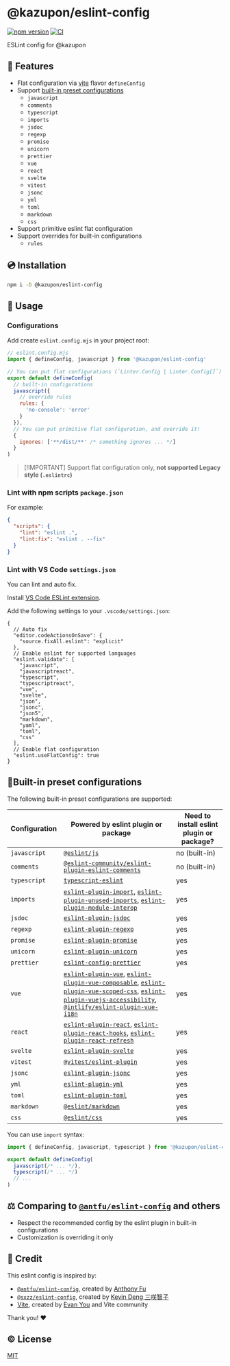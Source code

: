 # @kazupon/eslint-config

[![npm version][npm-version-src]][npm-version-href]
[![CI][ci-src]][ci-href]

ESLint config for @kazupon

## 🌟 Features

- Flat configuration via [vite](https://vitejs.dev/config/) flavor `defineConfig`
- Support [built-in preset configurations](#built-in-preset-configurations)
  - `javascript`
  - `comments`
  - `typescript`
  - `imports`
  - `jsdoc`
  - `regexp`
  - `promise`
  - `unicorn`
  - `prettier`
  - `vue`
  - `react`
  - `svelte`
  - `vitest`
  - `jsonc`
  - `yml`
  - `toml`
  - `markdown`
  - `css`
- Support primitive eslint flat configuration
- Support overrides for built-in configurations
  - `rules`

## 💿 Installation

```sh
npm i -D @kazupon/eslint-config
```

## 🚀 Usage

### Configurations

Add create `eslint.config.mjs` in your project root:

```js
// eslint.config.mjs
import { defineConfig, javascript } from '@kazupon/eslint-config'

// You can put flat configurations (`Linter.Config | Linter.Config[]`)
export default defineConfig(
  // built-in configurations
  javascript({
    // override rules
    rules: {
      'no-console': 'error'
    }
  }),
  // You can put primitive flat configuration, and override it!
  {
    ignores: ['**/dist/**' /* something ignores ... */]
  }
)
```

> [!IMPORTANT] <!-- eslint-disable-line markdown/no-missing-label-refs -->
> Support flat configuration only, **not supported Legacy style (`.eslintrc`)**

### Lint with npm scripts `package.json`

For example:

```json
{
  "scripts": {
    "lint": "eslint .",
    "lint:fix": "eslint . --fix"
  }
}
```

### Lint with VS Code `settings.json`

You can lint and auto fix.

Install [VS Code ESLint extension](https://marketplace.visualstudio.com/items?itemName=dbaeumer.vscode-eslint).

Add the following settings to your `.vscode/settings.json`:

<!-- eslint-skip -->

```jsonc
{
  // Auto fix
  "editor.codeActionsOnSave": {
    "source.fixAll.eslint": "explicit"
  },
  // Enable eslint for supported languages
  "eslint.validate": [
    "javascript",
    "javascriptreact",
    "typescript",
    "typescriptreact",
    "vue",
    "svelte",
    "json",
    "jsonc",
    "json5",
    "markdown",
    "yaml",
    "toml",
    "css"
  ],
  // Enable flat configuration
  "eslint.useFlatConfig": true
}
```

## 🔨Built-in preset configurations

The following built-in preset configurations are supported:

| Configuration | Powered by eslint plugin or package                                                                                                                                                                                                                                                                                                                                                                                                                                | Need to install eslint plugin or package? |
| ------------- | ------------------------------------------------------------------------------------------------------------------------------------------------------------------------------------------------------------------------------------------------------------------------------------------------------------------------------------------------------------------------------------------------------------------------------------------------------------------ | ----------------------------------------- |
| `javascript`  | [`@eslint/js`](https://www.npmjs.com/package/@eslint/js)                                                                                                                                                                                                                                                                                                                                                                                                           | no (built-in)                             |
| `comments`    | [`@eslint-community/eslint-plugin-eslint-comments`](https://www.npmjs.com/package/@eslint-community/eslint-plugin-eslint-comments)                                                                                                                                                                                                                                                                                                                                 | no (built-in)                             |
| `typescript`  | [`typescript-eslint`](https://www.npmjs.com/package/typescript-eslint)                                                                                                                                                                                                                                                                                                                                                                                             | yes                                       |
| `imports`     | [`eslint-plugin-import`](https://www.npmjs.com/package/eslint-plugin-import), [`eslint-plugin-unused-imports`](https://www.npmjs.com/package/eslint-plugin-unused-imports), [`eslint-plugin-module-interop`](https://www.npmjs.com/package/eslint-plugin-module-interop)                                                                                                                                                                                           | yes                                       |
| `jsdoc`       | [`eslint-plugin-jsdoc`](https://www.npmjs.com/package/eslint-plugin-jsdoc)                                                                                                                                                                                                                                                                                                                                                                                         | yes                                       |
| `regexp`      | [`eslint-plugin-regexp`](https://www.npmjs.com/package/eslint-plugin-regexp)                                                                                                                                                                                                                                                                                                                                                                                       | yes                                       |
| `promise`     | [`eslint-plugin-promise`](https://www.npmjs.com/package/eslint-plugin-promise)                                                                                                                                                                                                                                                                                                                                                                                     | yes                                       |
| `unicorn`     | [`eslint-plugin-unicorn`](https://www.npmjs.com/package/eslint-plugin-unicorn)                                                                                                                                                                                                                                                                                                                                                                                     | yes                                       |
| `prettier`    | [`eslint-config-prettier`](https://www.npmjs.com/package/eslint-config-prettier)                                                                                                                                                                                                                                                                                                                                                                                   | yes                                       |
| `vue`         | [`eslint-plugin-vue`](https://www.npmjs.com/package/eslint-plugin-vue), [`eslint-plugin-vue-composable`](https://www.npmjs.com/package/eslint-plugin-vue-composable), [`eslint-plugin-vue-scoped-css`](https://www.npmjs.com/package/eslint-plugin-vue-scoped-css), [`eslint-plugin-vuejs-accessibility`](https://www.npmjs.com/package/eslint-plugin-vuejs-accessibility), [`@intlify/eslint-plugin-vue-i18n`](https://github.com/intlify/eslint-plugin-vue-i18n) | yes                                       |
| `react`       | [`eslint-plugin-react`](https://www.npmjs.com/package/eslint-plugin-react), [`eslint-plugin-react-hooks`](https://www.npmjs.com/package/eslint-plugin-react-hooks), [`eslint-plugin-react-refresh`](https://www.npmjs.com/package/eslint-plugin-react-refresh)                                                                                                                                                                                                     | yes                                       |
| `svelte`      | [`eslint-plugin-svelte`](https://www.npmjs.com/package/eslint-plugin-svelte)                                                                                                                                                                                                                                                                                                                                                                                       | yes                                       |
| `vitest`      | [`@vitest/eslint-plugin`](https://www.npmjs.com/package/@vitest/eslint-plugin)                                                                                                                                                                                                                                                                                                                                                                                     | yes                                       |
| `jsonc`       | [`eslint-plugin-jsonc`](https://www.npmjs.com/package/eslint-plugin-jsonc)                                                                                                                                                                                                                                                                                                                                                                                         | yes                                       |
| `yml`         | [`eslint-plugin-yml`](https://www.npmjs.com/package/eslint-plugin-yml)                                                                                                                                                                                                                                                                                                                                                                                             | yes                                       |
| `toml`        | [`eslint-plugin-toml`](https://www.npmjs.com/package/eslint-plugin-toml)                                                                                                                                                                                                                                                                                                                                                                                           | yes                                       |
| `markdown`    | [`@eslint/markdown`](https://www.npmjs.com/package/@eslint/markdown)                                                                                                                                                                                                                                                                                                                                                                                               | yes                                       |
| `css`         | [`@eslint/css`](https://www.npmjs.com/package/@eslint/css)                                                                                                                                                                                                                                                                                                                                                                                                         | yes                                       |

You can use `import` syntax:

```js
import { defineConfig, javascript, typescript } from '@kazupon/eslint-config'

export default defineConfig(
  javascript(/* ... */),
  typescript(/* ... */)
  // ...
)
```

## ⚖️ Comparing to [`@antfu/eslint-config`](https://github.com/antfu/eslint-config) and others

- Respect the recommended config by the eslint plugin in built-in configurations
- Customization is overriding it only

## 💖 Credit

This eslint config is inspired by:

- [`@antfu/eslint-config`](https://github.com/antfu/eslint-config), created by [Anthony Fu](https://github.com/antfu)
- [`@sxzz/eslint-config`](https://github.com/sxzz/eslint-config), created by [Kevin Deng 三咲智子](https://github.com/sxzz)
- [Vite](https://github.com/vitejs/vite), created by [Evan You](https://github.com/yyx990803) and Vite community

Thank you! ❤️

## ©️ License

[MIT](http://opensource.org/licenses/MIT)

<!-- Badges -->

[npm-version-src]: https://img.shields.io/npm/v/@kazupon/eslint-config?style=flat
[npm-version-href]: https://npmjs.com/package/@kazupon/eslint-config
[npm-downloads-src]: https://img.shields.io/npm/dm/@kazupon/eslint-config?style=flat
[npm-downloads-href]: https://npmjs.com/package/@kazupon/eslint-config
[ci-src]: https://github.com/kazupon/eslint-config/actions/workflows/ci.yml/badge.svg
[ci-href]: https://github.com/kazupon/eslint-config/actions/workflows/ci.yml
